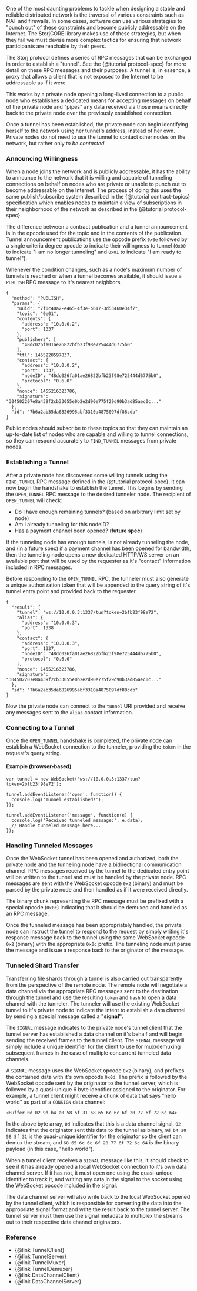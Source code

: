 One of the most daunting problems to tackle when designing a stable and
reliable distributed network is the traversal of various constraints such as
NAT and firewalls. In some cases, software can use various strategies to
"punch out" of these constraints and become publicly addressable on the
Internet. The StorjCORE library makes use of these strategies, but when they
fail we must devise more complex tactics for ensuring that network participants
are reachable by their peers.

The Storj protocol defines a series of RPC messages that can be exchanged
in order to establish a "tunnel". See the {@tutorial protocol-spec} for more
detail on these RPC messages and their purposes. A tunnel is, in essence, a
proxy that allows a client that is not exposed to the Internet to be
addressable as if it were.

This works by a private node opening a long-lived connection to a public node
who establishes a dedicated means for accepting messages on behalf of the
private node and "pipes" any data received via those means directly back to the
private node over the previously established connection.

Once a tunnel has been established, the private node can begin identifying
herself to the network using her tunnel's address, instead of her own. Private
nodes do not need to use the tunnel to contact other nodes on the network, but
rather only *to be contacted*.

### Announcing Willingness

When a node joins the network and is publicly addressable, it has the ability
to announce to the network that it is willing and capable of tunneling
connections on behalf on nodes who are private or unable to punch out to
become addressable on the Internet. The process of doing this uses the same
publish/subscribe system described in the {@tutorial contract-topics}
specification which enables nodes to maintain a view of subscriptions in their
neighborhood of the network as described in the {@tutorial protocol-spec}.

The difference between a contract publication and a tunnel announcement is in
the opcode used for the topic and in the contents of the publication. Tunnel
announcement publications use the opcode prefix `0x0e` followed by a single
criteria degree opcode to indicate their willingness to tunnel (`0x00` to
indicate "I am no longer tunneling" and `0x01` to indicate "I am ready to
tunnel").

Whenever the condition changes, such as a node's maximum number of tunnels is
reached or when a tunnel becomes available, it should issue a `PUBLISH` RPC
message to it's nearest neighbors.

```
{
  "method": "PUBLISH",
  "params": {
    "uuid": "7f0c40a2-e465-4f3e-b617-3d53460e34f7",
    "topic": "0e01",
    "contents": {
      "address": "10.0.0.2",
      "port": 1337
    },
    "publishers": [
      "48dc026fa01ae26822bfb23f98e725444d6775b0"
    ],
    "ttl": 1455228597837,
    "contact": {
      "address": "10.0.0.2",
      "port": 1337,
      "nodeID": "48dc026fa01ae26822bfb23f98e725444d6775b0",
      "protocol": "0.6.0"
    },
    "nonce": 1455216323786,
    "signature": "304502207e8a439f2cb33055e0b2e2d90e775f29d90b3ad85aec0c..."
  },
  "id": "7b6a2ab35da6826995abf3310a4875097df88cdb"
}
```

Public nodes should subscribe to these topics so that they can maintain an
up-to-date list of nodes who are capable and willing to tunnel connections, so
they can respond accurately to `FIND_TUNNEL` messages from private nodes.

### Establishing a Tunnel

After a private node has discovered some willing tunnels using the `FIND_TUNNEL`
RPC message defined in the {@tutorial protocol-spec}, it can now begin the
handshake to establish the tunnel. This begins by sending the `OPEN_TUNNEL` RPC
message to the desired tunneler node. The recipient of `OPEN_TUNNEL` will
check:

* Do I have enough remaining tunnels? (based on arbitrary limit set by node)
* Am I already tunneling for this nodeID?
* Has a payment channel been opened? (**future spec**)

If the tunneling node has enough tunnels, is not already tunneling the node,
and (in a future spec) if a payment channel has been opened for bandwidth, then
the tunneling node opens a new dedicated HTTP/WS server on an available port
that will be used by the requester as it's "contact" information included in
RPC messages.

Before responding to the `OPEN_TUNNEL` RPC, the tunneler must also generate a
unique authorization token that will be appended to the query string of it's
tunnel entry point and provided back to the requester.

```
{
  "result": {
    "tunnel": "ws://10.0.0.3:1337/tun?token=2bfb23f98e72",
    "alias": {
      "address": "10.0.0.3",
      "port": 1338
    },
    "contact": {
      "address": "10.0.0.3",
      "port": 1337,
      "nodeID": "48dc026fa01ae26822bfb23f98e725444d6775b0",
      "protocol": "0.6.0"
    },
    "nonce": 1455216323786,
    "signature": "304502207e8a439f2cb33055e0b2e2d90e775f29d90b3ad85aec0c..."
  },
  "id": "7b6a2ab35da6826995abf3310a4875097df88cdb"
}
```

Now the private node can connect to the `tunnel` URI provided and receive any
messages sent to the `alias` contact information.

### Connecting to a Tunnel

Once the `OPEN_TUNNEL` handshake is completed, the private node can establish
a WebSocket connection to the tunneler, providing the `token` in the request's
query string.

#### Example (browser-based)

```
var tunnel = new WebSocket('ws://10.0.0.3:1337/tun?token=2bfb23f98e72');

tunnel.addEventListener('open', function() {
  console.log('Tunnel established!');
});

tunnel.addEventListener('message', function(e) {
  console.log('Received tunneled message:', e.data);
  // Handle tunneled message here...
});
```

### Handling Tunneled Messages

Once the WebSocket tunnel has been opened and authorized, both the private node
and the tunneling node have a bidirectional communication channel. RPC messages
received by the tunnel to the dedicated entry point will be written to the
tunnel and must be handled by the private node. RPC messages are sent with the
WebSocket opcode `0x2` (binary) and must be parsed by the private node and
then handled as if it were received directly.

The binary chunk representing the RPC message must be prefixed with a special
opcode (`0x0c`) indicating that it should be demuxed and handled as an RPC
message.

Once the tunneled message has been appropriately handled, the private node can
instruct the tunnel to respond to the request by simply writing it's response
message back to the tunnel using the same WebSocket opcode `0x2` (binary) with
the appropriate `0x0c` prefix. The tunneling node must parse the message and
issue a response back to the originator of the message.

### Tunneled Shard Transfer

Transferring file shards through a tunnel is also carried out transparently
from the perspective of the remote node. The remote node will negotiate a data
channel via the appropriate RPC messages sent to the destination through the
tunnel and use the resulting `token` and `hash` to open a data channel with the
tunneler. The tunneler will use the existing WebSocket tunnel to it's private
node to indicate the intent to establish a data channel by sending a special
message called a **"signal"**.

The `SIGNAL` message indicates to the private node's tunnel client that the
tunnel server has established a data channel on it's behalf and will begin
sending the received frames to the tunnel client. The `SIGNAL` message will
simply include a unique identifier for the client to use for mux/demuxing
subsequent frames in the case of multiple concurrent tunneled data channels.

A `SIGNAL` message uses the WebSocket opcode `0x2` (binary), and prefixes the
contained data with it's own opcode `0x0d`. The prefix is followed by the
WebSocket opcode sent by the originator to the tunnel server, which is followed
by a quasi-unique 6 byte identifier assigned to the originator. For example, a
tunnel client might receive a chunk of data that says "hello world" as part of
a `CONSIGN` data channel:

```
<Buffer 0d 02 9d b4 a0 58 5f 31 68 65 6c 6c 6f 20 77 6f 72 6c 64>
```

In the above byte array, `0d` indicates that this is a data channel signal,
`02` indicates that the originator sent this data to the tunnel as binary,
`9d b4 a0 58 5f 31` is the quasi-unique identifier for the originator so the
client can demux the stream, and `68 65 6c 6c 6f 20 77 6f 72 6c 64` is the
binary payload (in this case, "hello world").

When a tunnel client receives a `SIGNAL` message like this, it should check to
see if it has already opened a local WebSocket connection to it's own data
channel server. If it has not, it must open one using the quasi-unique
identifier to track it, and writing any data in the signal to the socket using
the WebSocket opcode included in the signal.

The data channel server will also write back to the local WebSocket opened by
the tunnel client, which is responsible for converting the data into the
appropriate signal format and write the result back to the tunnel server. The
tunnel server must then use the signal metadata to multiplex the streams out to
their respective data channel originators.

### Reference

* {@link TunnelClient}
* {@link TunnelServer}
* {@link TunnelMuxer}
* {@link TunnelDemuxer}
* {@link DataChannelClient}
* {@link DataChannelServer}
